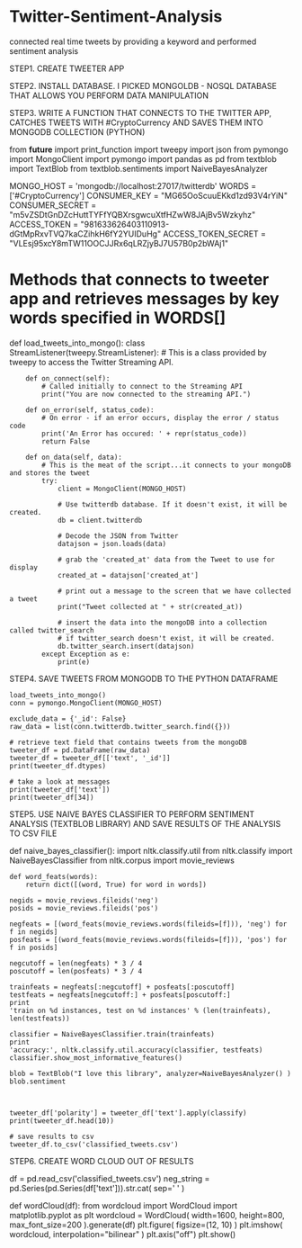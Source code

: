 # Twitter-Sentiment-Analysis
connected real time tweets by providing a keyword and performed sentiment analysis

STEP1. CREATE TWEETER APP

STEP2. INSTALL DATABASE. I PICKED MONGOLDB - NOSQL DATABASE THAT ALLOWS YOU
PERFORM DATA MANIPULATION

STEP3. WRITE A FUNCTION THAT CONNECTS TO THE TWITTER APP, CATCHES TWEETS WITH
#CryptoCurrency AND SAVES THEM INTO MONGODB COLLECTION (PYTHON)


from __future__ import print_function
import tweepy
import json
from pymongo import MongoClient
import pymongo
import pandas as pd
from textblob import TextBlob
from textblob.sentiments import NaiveBayesAnalyzer


MONGO_HOST = 'mongodb://localhost:27017/twitterdb'
WORDS = ['#CryptoCurrency']
CONSUMER_KEY = "MG65OoScuuEKkd1zd93V4rYiN"
CONSUMER_SECRET = "m5vZSDtGnDZcHuttTYFfYQBXrsgwcuXtfHZwW8JAjBv5Wzkyhz"
ACCESS_TOKEN = "981633626403110913-dGtMpRxvTVQ7kaCZihkH6fY2YUIDuHg"
ACCESS_TOKEN_SECRET = "VLEsj95xcY8mTW11OOCJJRx6qLRZjyBJ7U57B0p2bWAj1"


# Methods that connects to tweeter app and retrieves messages by key words specified in WORDS[]
def load_tweets_into_mongo():
    class StreamListener(tweepy.StreamListener):
        # This is a class provided by tweepy to access the Twitter Streaming API.

        def on_connect(self):
            # Called initially to connect to the Streaming API
            print("You are now connected to the streaming API.")

        def on_error(self, status_code):
            # On error - if an error occurs, display the error / status code
            print('An Error has occured: ' + repr(status_code))
            return False

        def on_data(self, data):
            # This is the meat of the script...it connects to your mongoDB and stores the tweet
            try:
                client = MongoClient(MONGO_HOST)

                # Use twitterdb database. If it doesn't exist, it will be created.
                db = client.twitterdb

                # Decode the JSON from Twitter
                datajson = json.loads(data)

                # grab the 'created_at' data from the Tweet to use for display
                created_at = datajson['created_at']

                # print out a message to the screen that we have collected a tweet
                print("Tweet collected at " + str(created_at))

                # insert the data into the mongoDB into a collection called twitter_search
                # if twitter_search doesn't exist, it will be created.
                db.twitter_search.insert(datajson)
            except Exception as e:
                print(e)


STEP4. SAVE TWEETS FROM MONGODB TO THE PYTHON DATAFRAME


    load_tweets_into_mongo()
    conn = pymongo.MongoClient(MONGO_HOST)

    exclude_data = {'_id': False}
    raw_data = list(conn.twitterdb.twitter_search.find({}))

    # retrieve text field that contains tweets from the mongoDB
    tweeter_df = pd.DataFrame(raw_data)
    tweeter_df = tweeter_df[['text', '_id']]
    print(tweeter_df.dtypes)

    # take a look at messages
    print(tweeter_df['text'])
    print(tweeter_df[34])




STEP5. USE NAIVE BAYES CLASSIFIER TO PERFORM SENTIMENT ANALYSIS (TEXTBLOB
LIBRARY) AND SAVE RESULTS OF THE ANALYSIS TO CSV FILE

def naive_bayes_classifier():
    import nltk.classify.util
    from nltk.classify import NaiveBayesClassifier
    from nltk.corpus import movie_reviews

    def word_feats(words):
        return dict([(word, True) for word in words])

    negids = movie_reviews.fileids('neg')
    posids = movie_reviews.fileids('pos')

    negfeats = [(word_feats(movie_reviews.words(fileids=[f])), 'neg') for f in negids]
    posfeats = [(word_feats(movie_reviews.words(fileids=[f])), 'pos') for f in posids]

    negcutoff = len(negfeats) * 3 / 4
    poscutoff = len(posfeats) * 3 / 4

    trainfeats = negfeats[:negcutoff] + posfeats[:poscutoff]
    testfeats = negfeats[negcutoff:] + posfeats[poscutoff:]
    print
    'train on %d instances, test on %d instances' % (len(trainfeats), len(testfeats))

    classifier = NaiveBayesClassifier.train(trainfeats)
    print
    'accuracy:', nltk.classify.util.accuracy(classifier, testfeats)
    classifier.show_most_informative_features()

    blob = TextBlob("I love this library", analyzer=NaiveBayesAnalyzer() )
    blob.sentiment
    
    
    
    tweeter_df['polarity'] = tweeter_df['text'].apply(classify)
    print(tweeter_df.head(10))

    # save results to csv
    tweeter_df.to_csv('classified_tweets.csv')
    
    
STEP6. CREATE WORD CLOUD OUT OF RESULTS

df = pd.read_csv('classified_tweets.csv')
neg_string = pd.Series(pd.Series(df['text'])).str.cat( sep=' ' )

def wordCloud(df):
    from wordcloud import WordCloud
    import matplotlib.pyplot as plt
    wordcloud = WordCloud( width=1600, height=800, max_font_size=200 ).generate(df)
    plt.figure( figsize=(12, 10) )
    plt.imshow( wordcloud, interpolation="bilinear" )
    plt.axis("off")
    plt.show()

    
    
